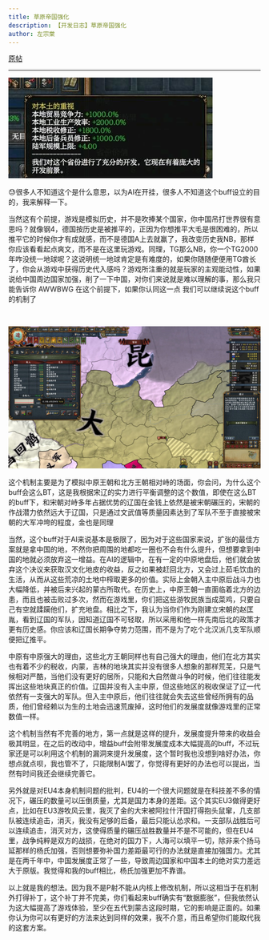 ```yaml
---
title: 草原帝国强化
description: 【开发日志】草原帝国强化
author: 左宗棠
---
```


[原帖](https://tieba.baidu.com/p/7785856822)

---

![1](/images/caoyuandiguo/1.jpg)

😓很多人不知道这个是什么意思，以为AI在开挂，很多人不知道这个buff设立的目的，我来解释一下。

当然这有个前提，游戏是模拟历史，并不是吹捧某个国家，你中国吊打世界很有意思吗？就像钢4，德国按历史是被推平的，正因为你想推平大毛是很困难的，所以推平它的时候你才有成就感，而不是德国A上去就赢了，我改变历史我NB，那样你应该看看起点爽文，而不是在这里玩游戏。同理，TG那么NB，你一个TG2000年咋没统一地球呢？这说明统一地球肯定是有难度的，如果你随随便便用TG酋长了，你会从游戏中获得历史代入感吗？游戏所注重的就是玩家的主观能动性，如果说给中国周边国家加强，削了一下中国，对你们来说就是难以理解的事，那么我只能告诉你 AWWBWG 在这个前提下，如果你认同这一点 我们可以继续说这个buff的机制了

<br>

![2](/images/caoyuandiguo/2.jpg)

这个机制主要是为了模拟中原王朝和北方王朝相对峙的场面，你会问，为什么这个buff会这么BT，这是我根据宋辽的实力进行平衡调整的这个数值，即使在这么BT的buff下，和宋朝对峙多年占据优势的辽国在金钱上依然是被宋朝碾压的，宋朝的作战潜力依然远大于辽国，只是通过文武值等质量因素达到了军队不至于直接被宋朝的大军冲垮的程度，金也是同理

当然，这个buff对于AI来说基本是极限了，因为对于这些国家来说，扩张的最佳方案就是拿中国的地，不然你把周围的地都吃一圈也不会有什么提升，但想要拿到中国的地就必须放弃这一增益。在AI的逻辑中，在有一定的中原地盘后，他们就会放弃这个决议来获取汉文化地皮的收益，反之如果被赶回北方，又会过上茹毛饮血的生活，从而从这些荒凉的土地中榨取更多的价值。实际上金朝入主中原后战斗力也大幅降低，并被后来兴起的蒙古所取代。在历史上，中原王朝一直面临着北方的边患，而且也被击败过多次，然而在游戏里，你们把这些游牧民族当成菜鸡，只要自己有空就蹂躏他们，扩充地盘。相比之下，我认为当你们作为刚建立宋朝的赵匡胤，看到辽国的军队，因知道辽国不可轻取，所以采用和他一样先南后北的政策才更有历史感。你应该和辽国长期争夺势力范围，而不是为了吃个北汉派几支军队顺便把辽推平。

中原有中原强大的理由，这些北方王朝同样也有自己强大的理由，他们在北方其实也有着不少的税收，内蒙，吉林的地块其实并没有很多人想象的那样荒芜，只是气候相对严酷，当他们没有更好的居所，只能和大自然做斗争的时候，他们往往能发挥出这些地块真正的价值。辽国并没有入主中原，但这些地区的税收保证了辽一代依然有一支强大的军队。但入主中原后，他们往往就会失去这些曾经所拥有的品质，他们曾经赖以为生的土地会迅速荒废掉，这时他们的发展度就像游戏里的正常数值一样。

这个机制当然有不完善的地方，第一点就是这样的提升，发展度提升带来的收益会极其明显，在之后的改动中，增益buff会附带发展度成本大幅提高的buff，不过玩家还是可以利用这个机制的漏洞来提升发展度，这个暂时我也没想到啥好办法，你想点就点呗，我也管不了，只能限制AI罢了，你觉得有更好的办法也可以提出，当然有时间我还会继续完善它。

另外就是对EU4本身机制问题的批判，EU4的一个很大问题就是在科技差不多的情况下，碾压的数量可以压倒质量，尤其是国力本身的差距。这个其实EU3做得更好点，比如在EU3游牧风云里，我灭了金的大宋被阿拉什汗国打得抱头鼠窜，几支部队被连续追击，消灭，我没有足够的后备，最后只能认怂求和。一支部队战胜后可以连续追击，消灭对方，这使得质量的碾压战胜数量并不是不可能的，但在EU4里，战争纯粹是双方的战损，在绝对的国力下，人海可以填平一切，除非来个扬马延那样的杨氏加强，否则想要弥补国力差距最可行的办法就是直接加强国力。尤其是在两千年中，中国发展度正常了一些，导致周边国家和中国本土的绝对实力差远大于原版。我觉得和我的buff相比，杨氏加强更加不靠谱。

以上就是我的想法。因为我不是P射不能从内核上修改机制，所以这相当于在机制外打得补丁，这个补丁并不完美，你们看起来buff确实有“数据膨胀”，但我依然认为这大幅提高了游戏体验，至少在五代到蒙古这段时期，它的影响是正面的。如果你认为你可以有更好的方法来达到同样的效果，我不介意，而且希望你们能取代我的这套方案。
